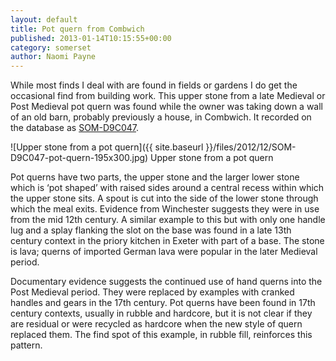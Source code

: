 ```yaml
---
layout: default
title: Pot quern from Combwich
published: 2013-01-14T10:15:55+00:00
category: somerset
author: Naomi Payne
---
```


While most finds I deal with are found in fields or gardens I do get the occasional find from building work. This upper stone from a late Medieval or Post Medieval pot quern was found while the owner was taking down a wall of an old barn, probably previously a house, in Combwich. It recorded on the database as [SOM-D9C047](http://finds.org.uk/database/artefacts/record/id/511985).

![Upper stone from a pot quern]({{ site.baseurl }}/files/2012/12/SOM-D9C047-pot-quern-195x300.jpg)
Upper stone from a pot quern

Pot querns have two parts, the upper stone and the larger lower stone which is ‘pot shaped’ with raised sides around a central recess within which the upper stone sits. A spout is cut into the side of the lower stone through which the meal exits. Evidence from Winchester suggests they were in use from the mid 12th century. A similar example to this but with only one handle lug and a splay flanking the slot on the base was found in a late 13th century context in the priory kitchen in Exeter with part of a base. The stone is lava; querns of imported German lava were popular in the later Medieval period.

Documentary evidence suggests the continued use of hand querns into the Post Medieval period. They were replaced by examples with cranked handles and gears in the 17th century. Pot querns have been found in 17th century contexts, usually in rubble and hardcore, but it is not clear if they are residual or were recycled as hardcore when the new style of quern replaced them. The find spot of this example, in rubble fill, reinforces this pattern.

